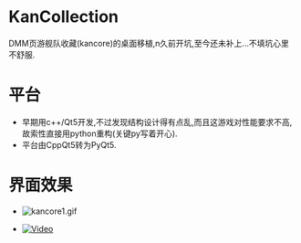 # KanCollection
DMM页游舰队收藏(kancore)的桌面移植,n久前开坑,至今还未补上...不填坑心里不舒服.

# 平台
* 早期用c++/Qt5开发,不过发现结构设计得有点乱,而且这游戏对性能要求不高,故索性直接用python重构(关键py写着开心).
* 平台由CppQt5转为PyQt5.

# 界面效果
* ![kancore1.gif](https://i.loli.net/2019/06/09/5cfca6304936c13788.gif)


* <a href="http://www.acfun.cn/v/ac4092289" rel="Video"><img src="https://i.loli.net/2018/08/12/5b6fe9a0c232d.png" alt="Video"></a>
